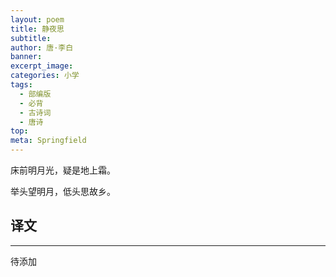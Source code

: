 ```yaml
---
layout: poem
title: 静夜思
subtitle: 
author: 唐·李白
banner: 
excerpt_image: 
categories: 小学
tags:
  - 部编版
  - 必背
  - 古诗词
  - 唐诗
top: 
meta: Springfield
---
```


床前明月光，疑是地上霜。

举头望明月，低头思故乡。


## 译文

---

待添加